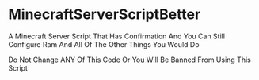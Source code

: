 # MinecraftServerScriptBetter
A Minecraft Server Script That Has Confirmation And You Can Still Configure Ram And All Of The Other Things You Would Do 

Do Not Change ANY Of This Code Or You Will Be Banned From Using This Script
